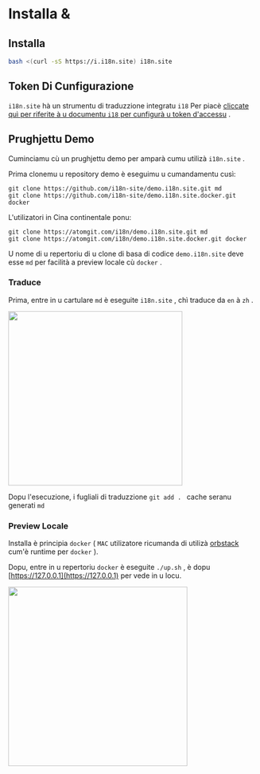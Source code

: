 # Installa &

## Installa

```sh
bash <(curl -sS https://i.i18n.site) i18n.site
```

## Token Di Cunfigurazione

`i18n.site` hà un strumentu di traduzzione integratu `i18` Per piacè [cliccate quì per riferite à u documentu `i18` per cunfigurà u token d'accessu](/i18/use) .

## Prughjettu Demo

Cuminciamu cù un prughjettu demo per amparà cumu utilizà `i18n.site` .

Prima clonemu u repository demo è eseguimu u cumandamentu cusì:

```
git clone https://github.com/i18n-site/demo.i18n.site.git md
git clone https://github.com/i18n-site/demo.i18n.site.docker.git docker
```

L'utilizatori in Cina continentale ponu:

```
git clone https://atomgit.com/i18n/demo.i18n.site.git md
git clone https://atomgit.com/i18n/demo.i18n.site.docker.git docker
```

U nome di u repertoriu di u clone di basa di codice `demo.i18n.site` deve esse `md` per facilità a preview locale cù `docker` .

### Traduce

Prima, entre in u cartulare `md` è eseguite `i18n.site` , chì traduce da `en` à `zh` .

<img src="https://p.3ti.site/1721114619.avif" style="width:350px">

Dopu l'esecuzione, i fugliali di traduzzione `git add . ` cache seranu generati `md`

### Preview Locale

Installa è principia `docker` ( `MAC` utilizatore ricumanda di utilizà [orbstack](https://orbstack.dev) cum'è runtime per `docker` ).

Dopu, entre in u repertoriu `docker` è eseguite `./up.sh` , è dopu [https://127.0.0.1](https://127.0.0.1) per vede in u locu.

<img src="//p.3ti.site/1721104238.avif" style="width:360px">